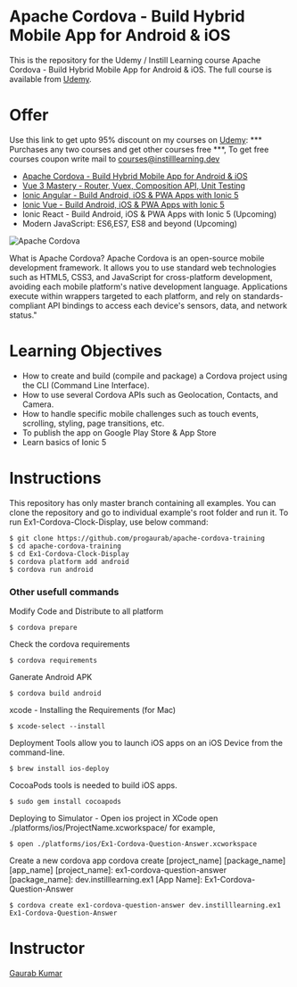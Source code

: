 # Apache Cordova - Build Hybrid Mobile App for Android & iOS
This is the repository for the Udemy / Instill Learning course Apache Cordova - Build Hybrid Mobile App for Android & iOS. The full course is available from [Udemy](https://www.udemy.com/course/apache-cordova/?referralCode=7254ECD5F74969030BF2).

# Offer
Use this link to get upto 95% discount on my courses on [Udemy](https://www.udemy.com/user/gaurab-kumar-2/):
*** Purchases any two courses and get other courses free ***, To get free courses coupon write mail to [courses@instilllearning.dev](courses@instilllearning.dev)
* [Apache Cordova - Build Hybrid Mobile App for Android & iOS](https://www.udemy.com/course/apache-cordova/?referralCode=7254ECD5F74969030BF2)
* [Vue 3 Mastery - Router, Vuex, Composition API, Unit Testing](https://www.udemy.com/course/vuejs-mastery/?referralCode=E5BE9F0369E8443597C2)
* [Ionic Angular - Build Android, iOS & PWA Apps with Ionic 5](https://www.udemy.com/course/ionic-angular-android-ios-pwa/?referralCode=496914FCE019147DA7B4)
* [Ionic Vue - Build Android, iOS & PWA Apps with Ionic 5](https://www.udemy.com/course/ionic-vue/?referralCode=DFA269E4CB54560A8C2A)
* Ionic React - Build Android, iOS & PWA Apps with Ionic 5 (Upcoming)
* Modern JavaScript: ES6,ES7, ES8 and beyond (Upcoming)

![Apache Cordova](https://img-a.udemycdn.com/course/750x422/3563971_a3d6_3.jpg?FJdxTWdPJpfmlJ0GUigaUO5ZX23rXaijOUoNzbhoQ25wW39EQfd3M7gM07UMzPl64nwovKuetCfzEdBV9ywGvTBnO79o-ed_fZraJ_UIY3xriC1Rdsg2qG1MkqzkcBYk)

What is Apache Cordova? Apache Cordova is an open-source mobile development framework. It allows you to use standard web technologies such as HTML5, CSS3, and JavaScript for cross-platform development, avoiding each mobile platform's native development language. Applications execute within wrappers targeted to each platform, and rely on standards-compliant API bindings to access each device's sensors, data, and network status."

# Learning Objectives
* How to create and build (compile and package) a Cordova project using the CLI (Command Line Interface).
* How to use several Cordova APIs such as Geolocation, Contacts, and Camera.
* How to handle specific mobile challenges such as touch events, scrolling, styling, page transitions, etc.
* To publish the app on Google Play Store & App Store
* Learn basics of Ionic 5

# Instructions
This repository has only master branch containing all examples. You can clone the repository and go to individual example's root folder and run it. 
To run Ex1-Cordova-Clock-Display, use below command:
```
$ git clone https://github.com/progaurab/apache-cordova-training
$ cd apache-cordova-training
$ cd Ex1-Cordova-Clock-Display
$ cordova platform add android
$ cordova run android
```
### Other usefull commands
Modify Code and Distribute to all platform
```
$ cordova prepare
```

Check the cordova requirements
``` 
$ cordova requirements
```

Ganerate Android APK
```
$ cordova build android
```

xcode - Installing the Requirements (for Mac)
```
$ xcode-select --install
```

Deployment Tools allow you to launch iOS apps on an iOS Device from the command-line.
```
$ brew install ios-deploy
```

CocoaPods tools is needed to build iOS apps.
```
$ sudo gem install cocoapods
```

Deploying to Simulator - Open ios project in XCode
open ./platforms/ios/ProjectName.xcworkspace/
for example,
```
$ open ./platforms/ios/Ex1-Cordova-Question-Answer.xcworkspace 
```
Create a new cordova app
cordova create [project_name] [package_name] [app_name]
[project_name]:     ex1-cordova-question-answer
[package_name]:     dev.instilllearning.ex1
[App Name]:         Ex1-Cordova-Question-Answer

```
$ cordova create ex1-cordova-question-answer dev.instilllearning.ex1 Ex1-Cordova-Question-Answer
```

# Instructor
[Gaurab Kumar](https://www.linkedin.com/in/progaurab)


